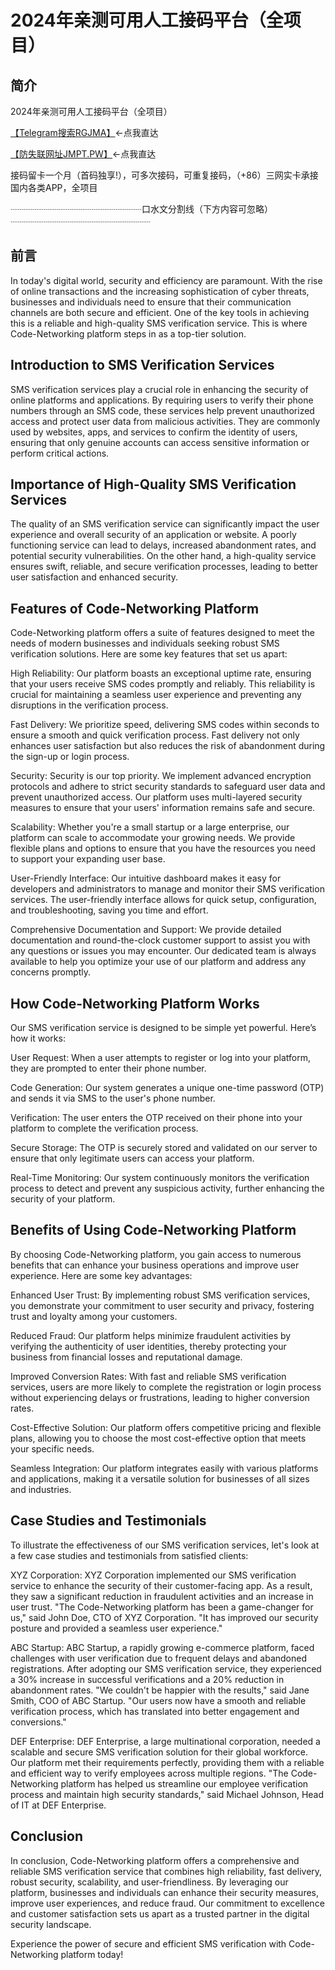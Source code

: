 <h1>2024年亲测可用人工接码平台（全项目）</h1>
<h2>简介</h2>
<p>2024年亲测可用人工接码平台（全项目）</p>
<p><a href="https://t.me/rgjma">【Telegram搜索RGJMA】</a>←点我直达</p>
<p><a href="https://jmpt.pw">【防失联网址JMPT.PW】</a>←点我直达</p>
<p>接码留卡一个月（首码独享!），可多次接码，可重复接码，（+86）三网实卡承接国内各类APP，全项目</p>
<p>┈┈┈┈┈┈┈┈┈┈┈┈┈┈┈口水文分割线（下方内容可忽略）┈┈┈┈┈┈┈┈┈┈┈┈┈┈┈┈</p>
<h2>前言</h2>
In today's digital world, security and efficiency are paramount. With the rise of online transactions and the increasing sophistication of cyber threats, businesses and individuals need to ensure that their communication channels are both secure and efficient. One of the key tools in achieving this is a reliable and high-quality SMS verification service. This is where Code-Networking platform steps in as a top-tier solution.

<h2>Introduction to SMS Verification Services</h2>
SMS verification services play a crucial role in enhancing the security of online platforms and applications. By requiring users to verify their phone numbers through an SMS code, these services help prevent unauthorized access and protect user data from malicious activities. They are commonly used by websites, apps, and services to confirm the identity of users, ensuring that only genuine accounts can access sensitive information or perform critical actions.

<h2>Importance of High-Quality SMS Verification Services</h2>
The quality of an SMS verification service can significantly impact the user experience and overall security of an application or website. A poorly functioning service can lead to delays, increased abandonment rates, and potential security vulnerabilities. On the other hand, a high-quality service ensures swift, reliable, and secure verification processes, leading to better user satisfaction and enhanced security.

<h2>Features of Code-Networking Platform</h2>
Code-Networking platform offers a suite of features designed to meet the needs of modern businesses and individuals seeking robust SMS verification solutions. Here are some key features that set us apart:

High Reliability: Our platform boasts an exceptional uptime rate, ensuring that your users receive SMS codes promptly and reliably. This reliability is crucial for maintaining a seamless user experience and preventing any disruptions in the verification process.

Fast Delivery: We prioritize speed, delivering SMS codes within seconds to ensure a smooth and quick verification process. Fast delivery not only enhances user satisfaction but also reduces the risk of abandonment during the sign-up or login process.

Security: Security is our top priority. We implement advanced encryption protocols and adhere to strict security standards to safeguard user data and prevent unauthorized access. Our platform uses multi-layered security measures to ensure that your users' information remains safe and secure.

Scalability: Whether you're a small startup or a large enterprise, our platform can scale to accommodate your growing needs. We provide flexible plans and options to ensure that you have the resources you need to support your expanding user base.

User-Friendly Interface: Our intuitive dashboard makes it easy for developers and administrators to manage and monitor their SMS verification services. The user-friendly interface allows for quick setup, configuration, and troubleshooting, saving you time and effort.

Comprehensive Documentation and Support: We provide detailed documentation and round-the-clock customer support to assist you with any questions or issues you may encounter. Our dedicated team is always available to help you optimize your use of our platform and address any concerns promptly.

<h2>How Code-Networking Platform Works</h2>
Our SMS verification service is designed to be simple yet powerful. Here’s how it works:

User Request: When a user attempts to register or log into your platform, they are prompted to enter their phone number.

Code Generation: Our system generates a unique one-time password (OTP) and sends it via SMS to the user's phone number.

Verification: The user enters the OTP received on their phone into your platform to complete the verification process.

Secure Storage: The OTP is securely stored and validated on our server to ensure that only legitimate users can access your platform.

Real-Time Monitoring: Our system continuously monitors the verification process to detect and prevent any suspicious activity, further enhancing the security of your platform.

<h2>Benefits of Using Code-Networking Platform</h2>
By choosing Code-Networking platform, you gain access to numerous benefits that can enhance your business operations and improve user experience. Here are some key advantages:

Enhanced User Trust: By implementing robust SMS verification services, you demonstrate your commitment to user security and privacy, fostering trust and loyalty among your customers.

Reduced Fraud: Our platform helps minimize fraudulent activities by verifying the authenticity of user identities, thereby protecting your business from financial losses and reputational damage.

Improved Conversion Rates: With fast and reliable SMS verification services, users are more likely to complete the registration or login process without experiencing delays or frustrations, leading to higher conversion rates.

Cost-Effective Solution: Our platform offers competitive pricing and flexible plans, allowing you to choose the most cost-effective option that meets your specific needs.

Seamless Integration: Our platform integrates easily with various platforms and applications, making it a versatile solution for businesses of all sizes and industries.

<h2>Case Studies and Testimonials</h2>
To illustrate the effectiveness of our SMS verification services, let's look at a few case studies and testimonials from satisfied clients:

XYZ Corporation: XYZ Corporation implemented our SMS verification service to enhance the security of their customer-facing app. As a result, they saw a significant reduction in fraudulent activities and an increase in user trust. "The Code-Networking platform has been a game-changer for us," said John Doe, CTO of XYZ Corporation. "It has improved our security posture and provided a seamless user experience."

ABC Startup: ABC Startup, a rapidly growing e-commerce platform, faced challenges with user verification due to frequent delays and abandoned registrations. After adopting our SMS verification service, they experienced a 30% increase in successful verifications and a 20% reduction in abandonment rates. "We couldn't be happier with the results," said Jane Smith, COO of ABC Startup. "Our users now have a smooth and reliable verification process, which has translated into better engagement and conversions."

DEF Enterprise: DEF Enterprise, a large multinational corporation, needed a scalable and secure SMS verification solution for their global workforce. Our platform met their requirements perfectly, providing them with a reliable and efficient way to verify employees across multiple regions. "The Code-Networking platform has helped us streamline our employee verification process and maintain high security standards," said Michael Johnson, Head of IT at DEF Enterprise.

<h2>Conclusion</h2>
In conclusion, Code-Networking platform offers a comprehensive and reliable SMS verification service that combines high reliability, fast delivery, robust security, scalability, and user-friendliness. By leveraging our platform, businesses and individuals can enhance their security measures, improve user experiences, and reduce fraud. Our commitment to excellence and customer satisfaction sets us apart as a trusted partner in the digital security landscape.

Experience the power of secure and efficient SMS verification with Code-Networking platform today!
